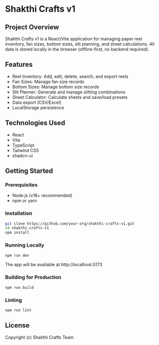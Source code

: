 
# Shakthi Crafts v1

## Project Overview

Shakthi Crafts v1 is a React/Vite application for managing paper reel inventory, fan sizes, bottom sizes, slit planning, and sheet calculations. All data is stored locally in the browser (offline-first, no backend required).

## Features
- Reel Inventory: Add, edit, delete, search, and export reels
- Fan Sizes: Manage fan size records
- Bottom Sizes: Manage bottom size records
- Slit Planner: Generate and manage slitting combinations
- Sheet Calculator: Calculate sheets and save/load presets
- Data export (CSV/Excel)
- LocalStorage persistence

## Technologies Used
- React
- Vite
- TypeScript
- Tailwind CSS
- shadcn-ui

## Getting Started

### Prerequisites
- Node.js (v18+ recommended)
- npm or yarn

### Installation
```sh
git clone https://github.com/your-org/shakthi-crafts-v1.git
cd shakthi-crafts-v1
npm install
```

### Running Locally
```sh
npm run dev
```
The app will be available at http://localhost:5173

### Building for Production
```sh
npm run build
```

### Linting
```sh
npm run lint
```

## License
Copyright (c) Shakthi Crafts Team
